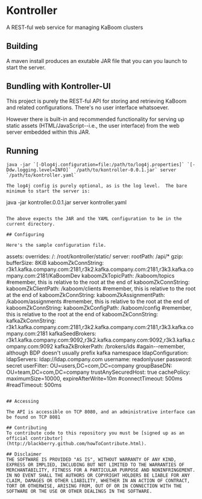 # Kontroller

A REST-ful web service for managing KaBoom clusters

## Building

A maven install produces an exutable JAR file that you can you launch to start the server.

## Bundling with Kontroller-UI

This project is purely the REST-ful API for storing and retrieving KaBoom and related configurations.  There's no user interface whatsoever.  

However there is built-in and recommended functionality for serving up static assets (HTML/JavaScript--i.e., the user interface) from the web server embedded within this JAR.

## Running

```
java -jar `[-Dlog4j.configuration=file:/path/to/log4j.properties]` `[-Ddw.logging.level=INFO]` `/path/to/kontroller-0.0.1.jar` server `/path/to/kontroller.yaml`

The log4j config is purely optional, as is the log level.  The bare minimum to start the server is: 

```
java -jar kontroller.0.0.1.jar server kontroller.yaml
```

The above expects the JAR and the YAML configuration to be in the current directory.

## Configuring

Here's the sample configuration file.

```
assets:
  overrides:
    /: /root/kontroller/static/
server:
  rootPath: /api/*
  gzip:
    bufferSize: 8KiB
kaboomZkConnString: r3k1.kafka.company.com:2181,r3k2.kafka.company.com:2181,r3k3.kafka.company.com:2181/KaBoomDev
kaboomZkTopicPath: /kaboom/topics #remember, this is relative to the root at the end of kaboomZkConnString:
kaboomZkClientPath: /kaboom/clients #remember, this is relative to the root at the end of kaboomZkConnString:
kaboomZkAssignmentPath: /kaboom/assignments #remember, this is relative to the root at the end of kaboomZkConnString:
kaboomZkConfigPath: /kaboom/config #remember, this is relative to the root at the end of kaboomZkConnString:
kafkaZkConnString: r3k1.kafka.company.com:2181,r3k2.kafka.company.com:2181,r3k3.kafka.company.com:2181
kafkaSeedBrokers: r3k1.kafka.company.com:9092,r3k2.kafka.company.com:9092,r3k3.kafka.company.com:9092
kafkaZkBrokerPath: /brokers/ids #again--remember, although BDP doesn't usually prefix kafka namespace
ldapConfiguration:
  ldapServers: ldap://ldap.company.com
  username: readonlyuser
  password: secret
  userFilter: OU=users,DC=com,DC=company
  groupBaseDN: OU=team,DC=com,DC=company
  trustAnySecuredHost: true
  cachePolicy: maximumSize=10000, expireAfterWrite=10m
  #connectTimeout: 500ms
  #readTimeout: 500ms
```

## Accessing

The API is accessible on TCP 8080, and an administrative interface can be found on TCP 8081

## Contributing
To contribute code to this repository you must be [signed up as an official contributor](http://blackberry.github.com/howToContribute.html).

## Disclaimer 
THE SOFTWARE IS PROVIDED "AS IS", WITHOUT WARRANTY OF ANY KIND, EXPRESS OR IMPLIED, INCLUDING BUT NOT LIMITED TO THE WARRANTIES OF MERCHANTABILITY, FITNESS FOR A PARTICULAR PURPOSE AND NONINFRINGEMENT. IN NO EVENT SHALL THE AUTHORS OR COPYRIGHT HOLDERS BE LIABLE FOR ANY CLAIM, DAMAGES OR OTHER LIABILITY, WHETHER IN AN ACTION OF CONTRACT, TORT OR OTHERWISE, ARISING FROM, OUT OF OR IN CONNECTION WITH THE SOFTWARE OR THE USE OR OTHER DEALINGS IN THE SOFTWARE.
